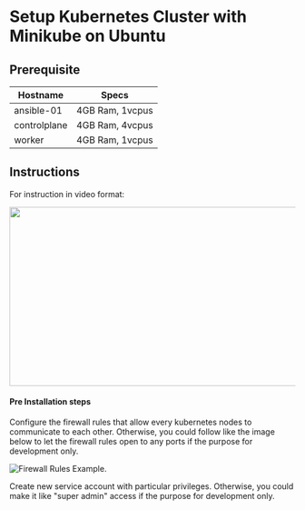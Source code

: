 # Setup Kubernetes Cluster with Minikube on Ubuntu

## Prerequisite


| Hostname |	Specs |
| --- | --- |
| ansible-01  |	4GB Ram, 1vcpus |
| controlplane  |	4GB Ram, 4vcpus |
| worker  |	4GB Ram, 1vcpus |

## Instructions

For instruction in video format:

[<img src="https://storage.googleapis.com/techinet-public/youtube/thumbnails/KubeSeries/E3/thumbnail.png" width="560" height="315">](https://youtu.be/c3_e30f86PA)

#### Pre Installation steps
Configure the firewall rules that allow every kubernetes nodes to communicate to each other. Otherwise, you could follow like the image below to let the firewall rules open to any ports if the purpose for development only.

![Firewall Rules Example](https://storage.googleapis.com/techinet-public/youtube/thumbnails/KubeSeries/E3/gcp_firewall_rules.png "Firewall Rules Example").

Create new service account with particular privileges. Otherwise, you could make it like "super admin" access if the purpose for development only.
